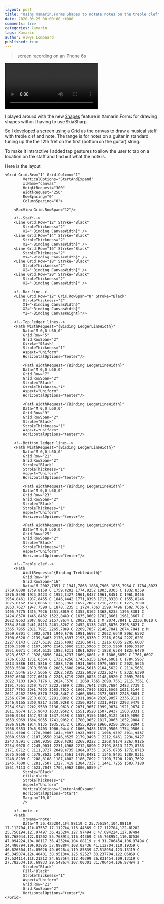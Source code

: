```yaml
---
layout: post
title: "Using Xamarin.Forms Shapes to notate notes on the treble clef"
date: 2020-09-25 00:00:00 +0000
comments: true
categories: Xamarin
tags: Xamarin
author: Alwyn Lombaard
published: true
---
```


>screen recording on an iPhone 6s
<video width="300" controls>
   <source src="/video/guitarnotes1.mov" type="video/mp4">
</video> 



I played around with the new [Shapes](https://docs.microsoft.com/en-us/xamarin/xamarin-forms/user-interface/shapes/) feature in Xamarin.Forms for drawing shapes without having to use SkiaSharp.

So I developed a screen using a [Grid](https://docs.microsoft.com/en-us/xamarin/xamarin-forms/user-interface/layouts/grid) as the canvas to draw a musical staff with treble clef and note. The range is for notes on a guitar in standard tuning up the the 12th fret on the first (bottom on the guitar) string. 

To make it interactive I added tap gestures to allow the user to tap on a location on the staff and find out what the note is.

Here is the layout

    <Grid Grid.Row="1" Grid.Column="1"
            VerticalOptions="StartAndExpand"
            x:Name="canvas"
            HeightRequest="300"
            WidthRequest="250"
            RowSpacing="0"
            ColumnSpacing="0">

        <BoxView Grid.RowSpan="32"/>

        <!--Staff-->
        <Line Grid.Row="12" Stroke="Black"
            StrokeThickness="2"
            X2="{Binding CanvasWidth}" />
        <Line Grid.Row="14" Stroke="Black"
            StrokeThickness="2"
            X2="{Binding CanvasWidth}" />
        <Line Grid.Row="16" Stroke="Black"
            StrokeThickness="2"
            X2="{Binding CanvasWidth}" />
        <Line Grid.Row="18" Stroke="Black"
            StrokeThickness="2"
            X2="{Binding CanvasWidth}" />
        <Line Grid.Row="20" Stroke="Black"
            StrokeThickness="2"
            X2="{Binding CanvasWidth}" />

        <!--Bar line-->
        <Line Grid.Row="12" Grid.RowSpan="8" Stroke="Black"
            StrokeThickness="2"
            X1="{Binding CanvasWidth}"
            X2="{Binding CanvasWidth}"
            Y2="{Binding CanvasHeight}"/>

        <!--Top ledger lines-->
        <Path WidthRequest="{Binding LedgerLineWidth}"
            Data="M 0,0 L60,0"
            Grid.Row="5"
            Grid.RowSpan="2"
            Stroke="Black"
            StrokeThickness="1"
            Aspect="Uniform"
            HorizontalOptions="Center"/>
        
            <Path WidthRequest="{Binding LedgerLineWidth}"
            Data="M 0,0 L60,0"
            Grid.Row="7"
            Grid.RowSpan="2"
            Stroke="Black"
            StrokeThickness="1"
            Aspect="Uniform"
            HorizontalOptions="Center"/>

            <Path WidthRequest="{Binding LedgerLineWidth}"
            Data="M 0,0 L60,0"
            Grid.Row="9"
            Grid.RowSpan="2"
            Stroke="Black"
            StrokeThickness="1"
            Aspect="Uniform"
            HorizontalOptions="Center"/>

        <!--Botttom ledger lines-->
        <Path WidthRequest="{Binding LedgerLineWidth}"
            Data="M 0,0 L60,0"
            Grid.Row="21"
            Grid.RowSpan="2"
            Stroke="Black"
            StrokeThickness="1"
            Aspect="Uniform"
            HorizontalOptions="Center"/>

            <Path WidthRequest="{Binding LedgerLineWidth}"
            Data="M 0,0 L60,0"
            Grid.Row="23"
            Grid.RowSpan="2"
            Stroke="Black"
            StrokeThickness="1"
            Aspect="Uniform"
            HorizontalOptions="Center"/>

            <Path WidthRequest="{Binding LedgerLineWidth}"
            Data="M 0,0 L60,0"
            Grid.Row="25"
            Grid.RowSpan="2"
            Stroke="Black"
            StrokeThickness="1"
            Aspect="Uniform"
            HorizontalOptions="Center"/>

        <!--Treble clef-->
        <Path
            WidthRequest="{Binding TrebleWidth}"
            Grid.Row="8"
            Grid.RowSpan="16"
            Data="M 2002,7851 C 1941,7868 1886,7906 1835,7964 C 1784,8023 1759,8088 1759,8158 C 1759,8202 1774,8252 1803,8305 C 1832,8359 1876,8398 1933,8423 C 1952,8427 1961,8437 1961,8451 C 1961,8456 1954,8461 1937,8465 C 1846,8442 1771,8393 1713,8320 C 1655,8246 1625,8162 1623,8066 C 1626,7963 1657,7867 1716,7779 C 1776,7690 1853,7627 1947,7590 L 1878,7235 C 1724,7363 1599,7496 1502,7636 C 1405,7775 1355,7926 1351,8089 C 1353,8162 1368,8233 1396,8301 C 1424,8370 1466,8432 1522,8489 C 1635,8602 1782,8661 1961,8667 C 2022,8663 2087,8652 2157,8634 L 2002,7851 z M 2074,7841 L 2230,8610 C 2384,8548 2461,8413 2461,8207 C 2452,8138 2432,8076 2398,8021 C 2365,7965 2321,7921 2265,7889 C 2209,7857 2146,7841 2074,7841 z M 1869,6801 C 1902,6781 1940,6746 1981,6697 C 2022,6649 2062,6592 2100,6528 C 2139,6463 2170,6397 2193,6330 C 2216,6264 2227,6201 2227,6143 C 2227,6118 2225,6093 2220,6071 C 2216,6035 2205,6007 2186,5988 C 2167,5970 2143,5960 2113,5960 C 2053,5960 1999,5997 1951,6071 C 1914,6135 1883,6211 1861,6297 C 1838,6384 1825,6470 1823,6557 C 1828,6656 1844,6737 1869,6801 z M 1806,6859 C 1761,6697 1736,6532 1731,6364 C 1732,6256 1743,6155 1764,6061 C 1784,5967 1813,5886 1851,5816 C 1888,5746 1931,5693 1979,5657 C 2022,5625 2053,5608 2070,5608 C 2083,5608 2094,5613 2104,5622 C 2114,5631 2127,5646 2143,5666 C 2262,5835 2322,6039 2322,6277 C 2322,6390 2307,6500 2277,6610 C 2248,6719 2205,6823 2148,6920 C 2090,7018 2022,7103 1943,7176 L 2024,7570 C 2068,7565 2098,7561 2115,7561 C 2191,7561 2259,7577 2322,7609 C 2385,7641 2439,7684 2483,7739 C 2527,7793 2561,7855 2585,7925 C 2608,7995 2621,8068 2621,8144 C 2621,8262 2590,8370 2528,8467 C 2466,8564 2373,8635 2248,8681 C 2256,8730 2270,8801 2291,8892 C 2311,8984 2326,9057 2336,9111 C 2346,9165 2350,9217 2350,9268 C 2350,9347 2331,9417 2293,9479 C 2254,9541 2202,9589 2136,9623 C 2071,9657 1999,9674 1921,9674 C 1811,9674 1715,9643 1633,9582 C 1551,9520 1507,9437 1503,9331 C 1506,9284 1517,9240 1537,9198 C 1557,9156 1584,9122 1619,9096 C 1653,9069 1694,9055 1741,9052 C 1780,9052 1817,9063 1852,9084 C 1886,9106 1914,9135 1935,9172 C 1955,9209 1966,9250 1966,9294 C 1966,9353 1946,9403 1906,9444 C 1866,9485 1815,9506 1754,9506 L 1731,9506 C 1770,9566 1834,9597 1923,9597 C 1968,9597 2014,9587 2060,9569 C 2107,9550 2146,9525 2179,9493 C 2212,9461 2234,9427 2243,9391 C 2260,9350 2268,9293 2268,9222 C 2268,9174 2263,9126 2254,9078 C 2245,9031 2231,8968 2212,8890 C 2193,8813 2179,8753 2171,8712 C 2111,8727 2049,8735 1984,8735 C 1875,8735 1772,8713 1675,8668 C 1578,8623 1493,8561 1419,8481 C 1346,8401 1289,8311 1248,8209 C 1208,8108 1187,8002 1186,7892 C 1190,7790 1209,7692 1245,7600 C 1281,7507 1327,7419 1384,7337 C 1441,7255 1500,7180 1561,7113 C 1623,7047 1704,6962 1806,6859 z"
            Stroke="Black"
            Fill="Black"
            StrokeThickness="1"
            Aspect="Uniform"
            VerticalOptions="CenterAndExpand"
            HorizontalOptions="Start"
            Margin="10,0"
            />

        <!--note-->
        <Path
            x:Name="note"
            Data="M 36.425204,104.88119 C 25.756184,104.88119 17.112704,110.07537 17.112704,116.44369 C 17.112704,122.81202 25.756194,127.97497 36.425204,127.97494 C 47.094224,127.97494 55.768944,122.81202 55.768954,116.44369 C 55.768954,110.07536 47.094224,104.88117 36.425204,104.88119 z M 31.706454,106.97494 C 34.480794,106.93885 37.898804,108.02436 41.112704,110.19369 C 46.826304,114.05026 49.692844,119.85839 47.518954,123.13119 C 45.345074,126.40401 38.951304,125.92527 33.237704,122.06869 C 27.524114,118.21212 24.657564,112.40399 26.831454,109.13119 C 27.782534,107.69933 29.548634,107.00301 31.706454,106.97494 z "
            Stroke="Black"
            Fill="Black"
            StrokeThickness="1"
            Aspect="Uniform"
            Grid.Row="21"
            Grid.RowSpan="2"
            HorizontalOptions="Center"/>
    </Grid>
